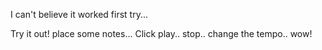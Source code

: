 I can't believe it worked first try...

Try it out! place some notes...  Click play.. stop.. change the tempo.. wow!